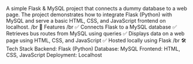 A simple Flask & MySQL project that connects a dummy database to a web page. The project demonstrates how to integrate Flask (Python) with MySQL and serve a basic HTML, CSS, and JavaScript frontend on localhost.
/br
🔹 Features /br
✅ Connects Flask to a MySQL database
✅ Retrieves bus routes from MySQL using queries
✅ Displays data on a web page using HTML, CSS, and JavaScript
✅ Hosted locally using Flask
/br
🛠 Tech Stack
Backend: Flask (Python)
Database: MySQL
Frontend: HTML, CSS, JavaScript
Deployment: Localhost
